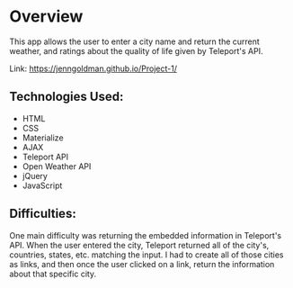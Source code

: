 # Overview

This app allows the user to enter a city name and return the current weather, and ratings about the quality of life given by Teleport's API.

Link: https://jenngoldman.github.io/Project-1/

## Technologies Used:
- HTML
- CSS
- Materialize
- AJAX
- Teleport API
- Open Weather API
- jQuery
- JavaScript

## Difficulties:
One main difficulty was returning the embedded information in Teleport's API. When the user entered the city, Teleport returned all of the city's, countries, states, etc. matching the input. I had to create all of those cities as links, and then once the user clicked on a link, return the information about that specific city. 
